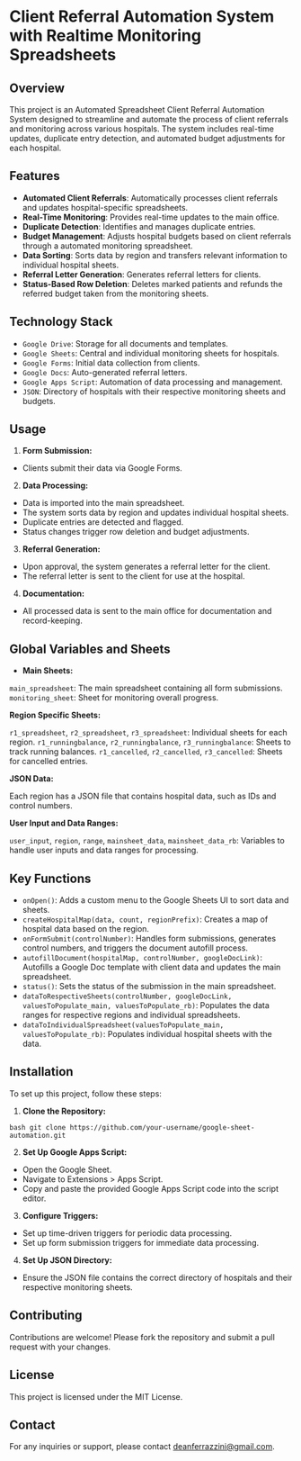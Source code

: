 # Client Referral Automation System with Realtime Monitoring Spreadsheets

## Overview

This project is an Automated Spreadsheet Client Referral Automation System designed to streamline and automate the process of client referrals and monitoring across various hospitals. The system includes real-time updates, duplicate entry detection, and automated budget adjustments for each hospital.

## Features

- **Automated Client Referrals**: Automatically processes client referrals and updates hospital-specific spreadsheets.
- **Real-Time Monitoring**: Provides real-time updates to the main office.
- **Duplicate Detection**: Identifies and manages duplicate entries.
- **Budget Management**: Adjusts hospital budgets based on client referrals through a automated monitoring spreadsheet.
- **Data Sorting**: Sorts data by region and transfers relevant information to individual hospital sheets.
- **Referral Letter Generation**: Generates referral letters for clients.
- **Status-Based Row Deletion**: Deletes marked patients and refunds the referred budget taken from the monitoring sheets.

## Technology Stack

- `Google Drive`: Storage for all documents and templates.
- `Google Sheets`: Central and individual monitoring sheets for hospitals.
- `Google Forms`: Initial data collection from clients.
- `Google Docs`: Auto-generated referral letters.
- `Google Apps Script`: Automation of data processing and management.
- `JSON`: Directory of hospitals with their respective monitoring sheets and budgets.

## Usage

1. **Form Submission:**

- Clients submit their data via Google Forms.

2. **Data Processing:**

- Data is imported into the main spreadsheet.
- The system sorts data by region and updates individual hospital sheets.
- Duplicate entries are detected and flagged.
- Status changes trigger row deletion and budget adjustments.

3. **Referral Generation:**

- Upon approval, the system generates a referral letter for the client.
- The referral letter is sent to the client for use at the hospital.

4. **Documentation:**

- All processed data is sent to the main office for documentation and record-keeping.

## Global Variables and Sheets

- **Main Sheets:**

`main_spreadsheet`: The main spreadsheet containing all form submissions.
`monitoring_sheet`: Sheet for monitoring overall progress.

**Region Specific Sheets:**

`r1_spreadsheet`, `r2_spreadsheet`, `r3_spreadsheet`: Individual sheets for each region.
`r1_runningbalance`, `r2_runningbalance`, `r3_runningbalance`: Sheets to track running balances.
`r1_cancelled`, `r2_cancelled`, `r3_cancelled`: Sheets for cancelled entries.

**JSON Data:**

Each region has a JSON file that contains hospital data, such as IDs and control numbers.

**User Input and Data Ranges:**

`user_input`, `region`, `range`, `mainsheet_data`, `mainsheet_data_rb`: Variables to handle user inputs and data ranges for processing.

## Key Functions

- `onOpen()`: Adds a custom menu to the Google Sheets UI to sort data and sheets.
- `createHospitalMap(data, count, regionPrefix)`: Creates a map of hospital data based on the region.
- `onFormSubmit(controlNumber)`: Handles form submissions, generates control numbers, and triggers the document autofill process.
- `autofillDocument(hospitalMap, controlNumber, googleDocLink)`: Autofills a Google Doc template with client data and updates the main spreadsheet.
- `status()`: Sets the status of the submission in the main spreadsheet.
- `dataToRespectiveSheets(controlNumber, googleDocLink, valuesToPopulate_main, valuesToPopulate_rb)`: Populates the data ranges for respective regions and individual spreadsheets.
- `dataToIndividualSpreadsheet(valuesToPopulate_main, valuesToPopulate_rb)`: Populates individual hospital sheets with the data.

## Installation

To set up this project, follow these steps:

1. **Clone the Repository:**

```bash git clone https://github.com/your-username/google-sheet-automation.git```

2. **Set Up Google Apps Script:**

- Open the Google Sheet.
- Navigate to Extensions > Apps Script.
- Copy and paste the provided Google Apps Script code into the script editor.

3. **Configure Triggers:**

- Set up time-driven triggers for periodic data processing.
- Set up form submission triggers for immediate data processing.

4. **Set Up JSON Directory:**

- Ensure the JSON file contains the correct directory of hospitals and their respective monitoring sheets.

## Contributing
Contributions are welcome! Please fork the repository and submit a pull request with your changes.

## License
This project is licensed under the MIT License.

## Contact
For any inquiries or support, please contact deanferrazzini@gmail.com.